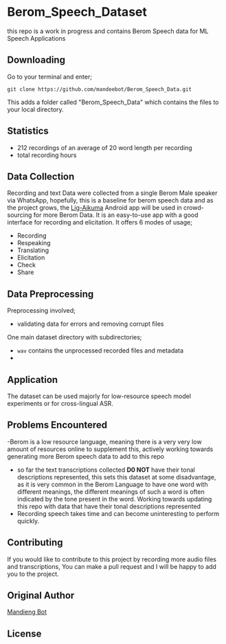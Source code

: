 # Berom_Speech_Dataset
this repo is a work in progress and contains Berom Speech data for ML Speech Applications


## Downloading

Go to your terminal and enter;

```git
git clone https://github.com/mandeebot/Berom_Speech_Data.git
```

This adds a folder called "Berom_Speech_Data" which contains the files to your local directory.

## Statistics

- 212 recordings of an average of 20 word length per recording
- total recording hours

## Data Collection
Recording and text Data were collected from a single Berom Male speaker via WhatsApp, hopefully, this is a baseline for berom speech data and as the project grows, 
the [Lig-Aikuma](https://lig-aikuma.imag.fr/tutorial/) Android app will be used in crowd-sourcing for more Berom Data. It is an easy-to-use app with a good interface for recording and elicitation. It offers 6 modes of usage;

- Recording
- Respeaking
- Translating
- Elicitation
- Check
- Share


## Data Preprocessing

Preprocessing involved;

- validating data for errors and removing corrupt files

One main dataset directory with subdirectories;

- `wav` contains the unprocessed recorded files and metadata
- 



## Application

The dataset can be used majorly for low-resource speech model experiments or for cross-lingual ASR.

## Problems Encountered
-Berom is a low resource language, meaning there is a very very low amount of resources online to supplement this, actively working towards generating more Berom speech data to add to this repo
- so far the text transcriptions collected **D0 NOT** have their  tonal descriptions represented, this sets this dataset at some disadvantage, as it is very common in the Berom Language to have one word with different meanings, the different meanings of such a word is often indicated by the tone present in the word. Working towards updating this repo with data that have their tonal descriptions represented
- Recording speech takes time and can become uninteresting to perform quickly.

## Contributing

If you would like to contribute to this project by recording more audio files and transcriptions, You can make a pull request and I will be happy to add you to the project.

## Original Author

[Mandieng Bot](https://www.linkedin.com/in/mandiengbot/)

## License
